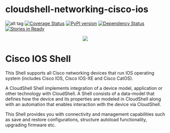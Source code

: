 # cloudshell-networking-cisco-ios
![alt tag](https://travis-ci.org/QualiSystems/Cisco-IOS-Shell.svg)
[![Coverage Status](https://coveralls.io/repos/github/QualiSystems/Cisco-IOS-Shell/badge.svg)](https://coveralls.io/github/QualiSystems/Cisco-IOS-Shell)
[![PyPI version](https://badge.fury.io/py/Cisco-IOS-Shell.svg)](https://badge.fury.io/py/Cisco-IOS-Shell)
[![Dependency Status](https://dependencyci.com/github/QualiSystems/Cisco-IOS-Shell/badge)](https://dependencyci.com/github/QualiSystems/Cisco-IOS-Shell)
[![Stories in Ready](https://badge.waffle.io/QualiSystems/Cisco-IOS-Shell.svg?label=ready&title=Ready)](http://waffle.io/QualiSystems/Cisco-IOS-Shell)

<p align="center">
<img src="https://github.com/QualiSystems/devguide_source/raw/master/logo.png"></img>
</p>

# Cisco IOS Shell
This Shell supports all Cisco networking devices that run IOS operating system (includes Cisco IOS, Cisco IOS-XE and Cisco CatOS).

A CloudShell Shell implements integration of a device model, application or other technology with CloudShell. A Shell consists of a data-model that defines how the device and its properties are modeled in CloudShell along with an automation that enables interaction with the device via CloudShell.

This Shell provides you with connectivity and management capabilities such as save and restore configurations, structure autoload functionality, upgrading firmware etc.

